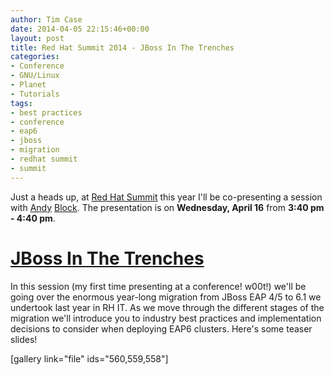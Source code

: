 ```yaml
---
author: Tim Case
date: 2014-04-05 22:15:46+00:00
layout: post
title: Red Hat Summit 2014 - JBoss In The Trenches
categories:
- Conference
- GNU/Linux
- Planet
- Tutorials
tags:
- best practices
- conference
- eap6
- jboss
- migration
- redhat summit
- summit
---
```


Just a heads up, at [Red Hat Summit](http://www.redhat.com/summit/) this year I'll be co-presenting a session with [Andy](http://blog.andyserver.com/) [Block](https://twitter.com/sabre1041). The presentation is on **Wednesday, April 16** from **3:40 pm - 4:40 pm**.


# [JBoss In The Trenches](http://www.redhat.com/summit/sessions/#208)




In this session (my first time presenting at a conference! w00t!) we'll be going over the enormous year-long migration from JBoss EAP 4/5 to 6.1 we undertook last year in RH IT. As we move through the different stages of the migration we'll introduce you to industry best practices and implementation decisions to consider when deploying EAP6 clusters. Here's some teaser slides!





[gallery link="file" ids="560,559,558"]
